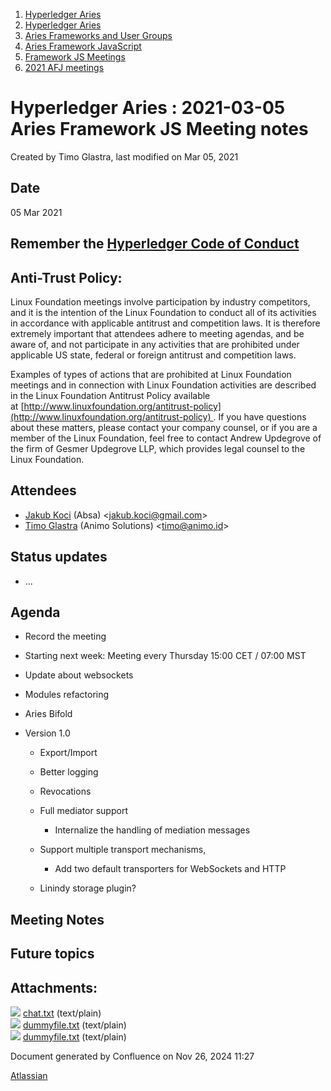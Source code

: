 1. [Hyperledger Aries](index.html)
2. [Hyperledger Aries](Hyperledger-Aries_18481154.html)
3. [Aries Frameworks and User Groups](Aries-Frameworks-and-User-Groups_18481290.html)
4. [Aries Framework JavaScript](Aries-Framework-JavaScript_18482463.html)
5. [Framework JS Meetings](Framework-JS-Meetings_18482467.html)
6. [2021 AFJ meetings](2021-AFJ-meetings_18514593.html)

# Hyperledger Aries : 2021-03-05 Aries Framework JS Meeting notes

Created by Timo Glastra, last modified on Mar 05, 2021

## Date

05 Mar 2021

## Remember the [Hyperledger Code of Conduct](https://lf-hyperledger.atlassian.net/wiki/display/HYP/Hyperledger+Code+of+Conduct)

## Anti-Trust Policy:

Linux Foundation meetings involve participation by industry competitors, and it is the intention of the Linux Foundation to conduct all of its activities in accordance with applicable antitrust and competition laws. It is therefore extremely important that attendees adhere to meeting agendas, and be aware of, and not participate in any activities that are prohibited under applicable US state, federal or foreign antitrust and competition laws.

Examples of types of actions that are prohibited at Linux Foundation meetings and in connection with Linux Foundation activities are described in the Linux Foundation Antitrust Policy available at [http://www.linuxfoundation.org/antitrust-policy](http://www.linuxfoundation.org/antitrust-policy) . If you have questions about these matters, please contact your company counsel, or if you are a member of the Linux Foundation, feel free to contact Andrew Updegrove of the firm of Gesmer Updegrove LLP, which provides legal counsel to the Linux Foundation.

## Attendees

- [Jakub Koci](https://lf-hyperledger.atlassian.net/wiki/people/557058:a09deeb2-174a-4e43-9fd0-890f4d055dd5?ref=confluence) (Absa) &lt;jakub.koci@gmail.com&gt;
- [Timo Glastra](https://lf-hyperledger.atlassian.net/wiki/people/5f64a069a1048d0069073500?ref=confluence) (Animo Solutions) &lt;timo@animo.id&gt;

## Status updates

- ...

## Agenda

- Record the meeting
- Starting next week: Meeting every Thursday 15:00 CET / 07:00 MST
- Update about websockets
- Modules refactoring
- Aries Bifold
- Version 1.0
  
  - Export/Import
  - Better logging
  - Revocations
  - Full mediator support
    
    - Internalize the handling of mediation messages
  - Support multiple transport mechanisms,
    
    - Add two default transporters for WebSockets and HTTP
  - Linindy storage plugin?

## Meeting Notes

## Future topics

## Attachments:

![](images/icons/bullet_blue.gif) [chat.txt](attachments/18491087/18514940.txt) (text/plain)  
![](images/icons/bullet_blue.gif) [dummyfile.txt](attachments/18491087/18514942.txt) (text/plain)  
![](images/icons/bullet_blue.gif) [dummyfile.txt](attachments/18491087/18514941.txt) (text/plain)

Document generated by Confluence on Nov 26, 2024 11:27

[Atlassian](http://www.atlassian.com/)
